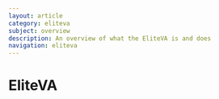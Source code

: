 ```yaml
---
layout: article
category: eliteva
subject: overview
description: An overview of what the EliteVA is and does
navigation: eliteva
---
```


# EliteVA
